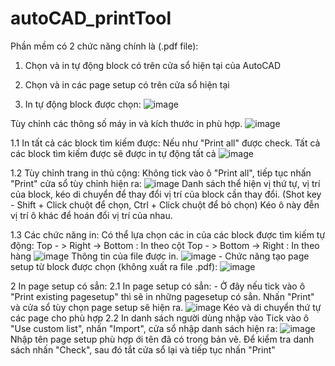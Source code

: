 # autoCAD_printTool
Phần mềm có 2 chức năng chính là (.pdf file):
1. Chọn và in tự động block có trên cửa sổ hiện tại của AutoCAD
2. Chọn và in các page setup có trên cửa sổ hiện tại


1. In tự động block được chọn:
  ![image](https://user-images.githubusercontent.com/43318216/114314343-67f26980-9b24-11eb-829a-079f4674c682.png)
  
  Tùy chỉnh các thông số máy in và kích thước in phù hợp.
      ![image](https://user-images.githubusercontent.com/43318216/114314396-a0924300-9b24-11eb-9192-9a8d505d8ec5.png)
      
  1.1 In tất cả các block tìm kiếm được:
    Nếu như "Print all" được check. Tất cả các block tìm kiếm được sẽ được in tự động tất cả
      ![image](https://user-images.githubusercontent.com/43318216/114314748-2bc00880-9b26-11eb-9118-71c8d3fcf40c.png) 
      
  1.2 Tùy chỉnh trang in thủ cộng:
    Không tick vào ô "Print all", tiếp tục nhấn "Print" cửa sổ tùy chỉnh hiện ra:
    ![image](https://user-images.githubusercontent.com/43318216/114314825-80fc1a00-9b26-11eb-9e16-0a444b796e33.png)
    Danh sách thể hiện vị thứ tự, vị trí của block, kéo di chuyển để thay đổi vị trí của block cần thay đổi.
    (Shot key - Shift + Click chuột để chọn,
                Ctrl + Click chuột để bỏ chọn)
    Kéo ô này đễn vị trí ô khác để hoán đổi vị trí của nhau.
    
  1.3 Các chức năng in:
    Có thể lựa chọn các in của các block được tìm kiếm tự động:
    Top - > Right -> Bottom : In theo cột
    Top - > Bottom -> Right : In theo hàng
    ![image](https://user-images.githubusercontent.com/43318216/114315070-72623280-9b27-11eb-9ed0-da0432405bd6.png)
    Thông tin của file được in.
        ![image](https://user-images.githubusercontent.com/43318216/114315110-9160c480-9b27-11eb-9249-1af972da8d4c.png)
    - Chức năng tạo page setup từ block được chọn (không xuất ra file .pdf):
        ![image](https://user-images.githubusercontent.com/43318216/114315145-b81efb00-9b27-11eb-9eed-494d7027c6b5.png)

    
2 In page setup có sẳn:
  2.1 In page setup có sẳn:
    - Ở đây nếu tick vào ô "Print existing pagesetup" thì sẽ in những pagesetup có sẳn. Nhấn "Print" và cửa sổ tùy chọn
    page setup sẽ hiện ra.
    ![image](https://user-images.githubusercontent.com/43318216/114314496-29a97a00-9b25-11eb-88de-77de6cee436e.png)
    Kéo và di chuyển thứ tự các page cho phù hợp
  2.2 In danh sách người dùng nhập vào
    Tick vào ô "Use custom list", nhấn "Import", cửa sổ nhập danh sách hiện ra:
    ![image](https://user-images.githubusercontent.com/43318216/114314637-a50b2b80-9b25-11eb-8cfa-2e9bc21972f1.png)
    Nhập tên page setup phù hợp ới tên đã có trong bản vẽ.
    Để kiểm tra danh sách nhấn "Check", sau đó tắt cửa sổ lại và tiếp tục nhấn "Print"
  
